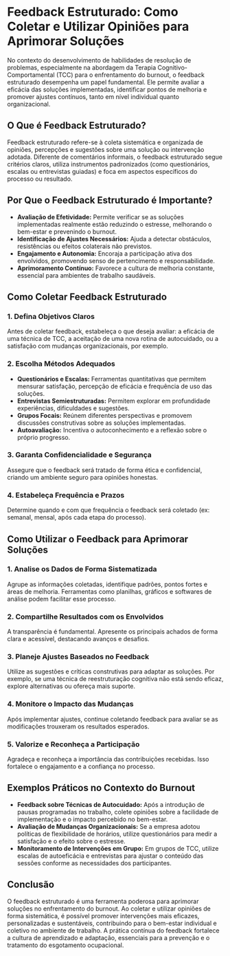 
# Feedback Estruturado: Como Coletar e Utilizar Opiniões para Aprimorar Soluções

No contexto do desenvolvimento de habilidades de resolução de problemas, especialmente na abordagem da Terapia Cognitivo-Comportamental (TCC) para o enfrentamento do burnout, o feedback estruturado desempenha um papel fundamental. Ele permite avaliar a eficácia das soluções implementadas, identificar pontos de melhoria e promover ajustes contínuos, tanto em nível individual quanto organizacional.

## O Que é Feedback Estruturado?

Feedback estruturado refere-se à coleta sistemática e organizada de opiniões, percepções e sugestões sobre uma solução ou intervenção adotada. Diferente de comentários informais, o feedback estruturado segue critérios claros, utiliza instrumentos padronizados (como questionários, escalas ou entrevistas guiadas) e foca em aspectos específicos do processo ou resultado.

## Por Que o Feedback Estruturado é Importante?

- **Avaliação de Efetividade:** Permite verificar se as soluções implementadas realmente estão reduzindo o estresse, melhorando o bem-estar e prevenindo o burnout.
- **Identificação de Ajustes Necessários:** Ajuda a detectar obstáculos, resistências ou efeitos colaterais não previstos.
- **Engajamento e Autonomia:** Encoraja a participação ativa dos envolvidos, promovendo senso de pertencimento e responsabilidade.
- **Aprimoramento Contínuo:** Favorece a cultura de melhoria constante, essencial para ambientes de trabalho saudáveis.

## Como Coletar Feedback Estruturado

### 1. Defina Objetivos Claros

Antes de coletar feedback, estabeleça o que deseja avaliar: a eficácia de uma técnica de TCC, a aceitação de uma nova rotina de autocuidado, ou a satisfação com mudanças organizacionais, por exemplo.

### 2. Escolha Métodos Adequados

- **Questionários e Escalas:** Ferramentas quantitativas que permitem mensurar satisfação, percepção de eficácia e frequência de uso das soluções.
- **Entrevistas Semiestruturadas:** Permitem explorar em profundidade experiências, dificuldades e sugestões.
- **Grupos Focais:** Reúnem diferentes perspectivas e promovem discussões construtivas sobre as soluções implementadas.
- **Autoavaliação:** Incentiva o autoconhecimento e a reflexão sobre o próprio progresso.

### 3. Garanta Confidencialidade e Segurança

Assegure que o feedback será tratado de forma ética e confidencial, criando um ambiente seguro para opiniões honestas.

### 4. Estabeleça Frequência e Prazos

Determine quando e com que frequência o feedback será coletado (ex: semanal, mensal, após cada etapa do processo).

## Como Utilizar o Feedback para Aprimorar Soluções

### 1. Analise os Dados de Forma Sistematizada

Agrupe as informações coletadas, identifique padrões, pontos fortes e áreas de melhoria. Ferramentas como planilhas, gráficos e softwares de análise podem facilitar esse processo.

### 2. Compartilhe Resultados com os Envolvidos

A transparência é fundamental. Apresente os principais achados de forma clara e acessível, destacando avanços e desafios.

### 3. Planeje Ajustes Baseados no Feedback

Utilize as sugestões e críticas construtivas para adaptar as soluções. Por exemplo, se uma técnica de reestruturação cognitiva não está sendo eficaz, explore alternativas ou ofereça mais suporte.

### 4. Monitore o Impacto das Mudanças

Após implementar ajustes, continue coletando feedback para avaliar se as modificações trouxeram os resultados esperados.

### 5. Valorize e Reconheça a Participação

Agradeça e reconheça a importância das contribuições recebidas. Isso fortalece o engajamento e a confiança no processo.

## Exemplos Práticos no Contexto do Burnout

- **Feedback sobre Técnicas de Autocuidado:** Após a introdução de pausas programadas no trabalho, colete opiniões sobre a facilidade de implementação e o impacto percebido no bem-estar.
- **Avaliação de Mudanças Organizacionais:** Se a empresa adotou políticas de flexibilidade de horários, utilize questionários para medir a satisfação e o efeito sobre o estresse.
- **Monitoramento de Intervenções em Grupo:** Em grupos de TCC, utilize escalas de autoeficácia e entrevistas para ajustar o conteúdo das sessões conforme as necessidades dos participantes.

## Conclusão

O feedback estruturado é uma ferramenta poderosa para aprimorar soluções no enfrentamento do burnout. Ao coletar e utilizar opiniões de forma sistemática, é possível promover intervenções mais eficazes, personalizadas e sustentáveis, contribuindo para o bem-estar individual e coletivo no ambiente de trabalho. A prática contínua do feedback fortalece a cultura de aprendizado e adaptação, essenciais para a prevenção e o tratamento do esgotamento ocupacional.
```
